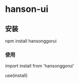 # hanson-ui

## 安装
npm install hansonggorui

### 使用
import install from 'hansonggorui'
<!-- import 'poly-ui/dist/poly-ui.css' -->
use(install)
